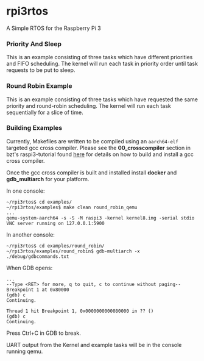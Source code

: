 # rpi3rtos
A Simple RTOS for the Raspberry Pi 3

### Priority And Sleep

This is an example consisting of three tasks which have different priorities and FIFO scheduling. The kernel will run each task in priority order until task requests to be put to sleep.

### Round Robin Example

This is an example consisting of three tasks which have requested the same priority and round-robin scheduling. The kernel will run each task sequentially for a slice of time.

### Building Examples

Currently, Makefiles are written to be compiled using an `aarch64-elf` targeted gcc cross compiler. Please see the **00_crosscompiler** section in bzt's raspi3-tutorial found [here](https://github.com/bztsrc/raspi3-tutorial) for details on how to build and install a gcc cross compiler.

Once the gcc cross compiler is built and installed install **docker** and **gdb_multiarch** for your platform.

In one console:

```
~/rpi3rtos$ cd examples/
~/rpi3rtos/examples$ make clean round_robin_qemu
...
qemu-system-aarch64 -s -S -M raspi3 -kernel kernel8.img -serial stdio
VNC server running on 127.0.0.1:5900
```

In another console:

```
~/rpi3rtos$ cd examples/round_robin/
~/rpi3rtos/examples/round_robin$ gdb-multiarch -x ./debug/gdbcommands.txt

```

When GDB opens:

```
...
--Type <RET> for more, q to quit, c to continue without paging--
Breakpoint 1 at 0x80000
(gdb) c
Continuing.

Thread 1 hit Breakpoint 1, 0x0000000000080000 in ?? ()
(gdb) c
Continuing.
```

Press Ctrl+C in GDB to break.

UART output from the Kernel and example tasks will be in the console running qemu.
